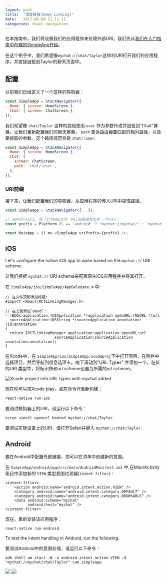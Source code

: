 ```yaml
---
layout: post
title:  "深度链接(Deep Linking)"
date:   2017-06-09 11:11:11
categories: react navigation
---
```


在本指南中，我们将设置我们的应用程序来处理外部URI。我们先从[我们在入门指南中创建的SimpleApp开始](http://blog.lijunbo.com/2017/05/27/guide-intro/)。

在这个例子中，我们希望像`mychat://chat/Taylor`这样的URI打开我们的应用程序，并直接链接到Taylor的聊天页面中。

## 配置

以前我们已经定义了一个这样的导航器：

```js
const SimpleApp = StackNavigator({
  Home: { screen: HomeScreen },
  Chat: { screen: ChatScreen },
});
```

我们希望像 `chat/Taylor` 这样的路径使用 `user` 作为参数传递并链接到“Chat”屏幕。让我们重新配置我们的聊天屏幕， `path` 告诉路由器要匹配的相对路径，以及要提取的参数。这个路径规范将是 `chat/:user`.

```js
const SimpleApp = StackNavigator({
  Home: { screen: HomeScreen },
  Chat: {
    screen: ChatScreen,
    path: 'chat/:user',
  },
});
```


### URI前缀

接下来，让我们配置我们的导航器，从应用程序的传入URI中提取路径。

```js
const SimpleApp = StackNavigator({...});

// 在Android上，除了scheme之外，URI前缀通常包含一个host
const prefix = Platform.OS == 'android' ? 'mychat://mychat/' : 'mychat://';

const MainApp = () => <SimpleApp uriPrefix={prefix} />;
```

## iOS

Let's configure the native iOS app to open based on the `mychat://` URI scheme.

让我们根据 `mychat://` URI scheme来配置原生iOS应用程序并将其打开。

在 `SimpleApp/ios/SimpleApp/AppDelegate.m` 中:

```
// 在文件顶部添加标题:
#import <React/RCTLinkingManager.h>

// 在上面添加`@end`:
- (BOOL)application:(UIApplication *)application openURL:(NSURL *)url
  sourceApplication:(NSString *)sourceApplication annotation:(id)annotation
{
  return [RCTLinkingManager application:application openURL:url
                      sourceApplication:sourceApplication annotation:annotation];
}
```

在Xcode中，在 `SimpleApp/ios/SimpleApp.xcodeproj`下中打开项目。在侧栏中选择项目，然后导航到信息选项卡。向下滚动到"URL Types" 并添加一个。在新的URL类型中，将标识符和url scheme设置为所需的url scheme。

![Xcode project info URL types with mychat added](https://reactnavigation.org/assets/xcode-linking.png)

现在你可以按Xcode play，或在命令行重新构建：

```sh
react-native run-ios
```

要测试模拟器上的URI，请运行以下命令：

```
xcrun simctl openurl booted mychat://chat/Taylor
```

要测试实际设备上的URI，请打开Safari并键入 `mychat://chat/Taylor`.

## Android

要在Android中配置外部链接，您可以在清单中创建新的意图。

在 `SimpleApp/android/app/src/main/AndroidManifest.xml` 中,在MainActivity条目中添加新的 `VIEW` 类型意图过滤器(`intent-filter`)：

```
<intent-filter>
    <action android:name="android.intent.action.VIEW" />
    <category android:name="android.intent.category.DEFAULT" />
    <category android:name="android.intent.category.BROWSABLE" />
    <data android:scheme="mychat"
          android:host="mychat" />
</intent-filter>
```

现在，重新安装该应用程序：

```sh
react-native run-android
```

To test the intent handling in Android, run the following:

要测试Android中的意图处理，请运行以下命令：

```
adb shell am start -W -a android.intent.action.VIEW -d "mychat://mychat/chat/Taylor" com.simpleapp
```


![](https://reactnavigation.org/assets/examples/linking-android.png)
![](https://reactnavigation.org/assets/examples/linking-iphone.png)
